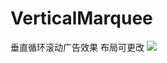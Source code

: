 # VerticalMarquee
垂直循环滚动广告效果
布局可更改
![](https://github.com/w1123440793/VerticalMarquee/blob/master/screenshots/vertical.gif)
